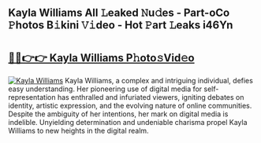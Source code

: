 ## Kayla Williams All 𝙻eaked 𝙽u𝚍es - Part-oCo 𝙿hotos B𝚒kini 𝚅𝚒deo - Hot 𝙿art 𝙻eaks i46Yn

# <h2><a href="http://ld3c6q.urlbe.top/?page=Kayla+Williams">🔗🔗👉👉 Kayla Williams P𝚑oto𝚜Vid𝚎o</a></h2>

[![Kayla Williams](https://i.imgur.com/eBuTRDB.gif)](http://ld3c6q.urlbe.top/?page=Kayla+Williams)
Kayla Williams, a complex and intriguing individual, defies easy understanding. Her pioneering use of digital media for self-representation has enthralled and infuriated viewers, igniting debates on identity, artistic expression, and the evolving nature of online communities. Despite the ambiguity of her intentions, her mark on digital media is indelible. Unyielding determination and undeniable charisma propel Kayla Williams to new heights in the digital realm.
